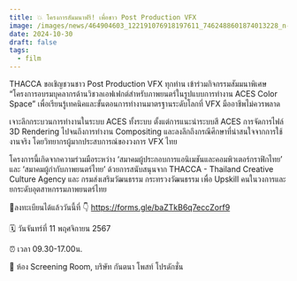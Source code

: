 ```yaml
---
title: 💥 โครงการสัมมนาฟรี! เพื่อชาว Post Production VFX
image: /images/news/464904603_122191076918197611_7462488601874013228_n-2.jpg
date: 2024-10-30
draft: false
tags:
  - film
---
```

THACCA ขอเชิญชวนชาว Post Production VFX ทุกท่าน เข้าร่วมกิจกรรมสัมมนาพิเศษ “โครงการอบรมบุคลากรด้านวิชวลเอฟเฟกต์สำหรับภาพยนตร์ในรูปแบบการทำงาน ACES Color Space” เพื่อเรียนรู้เทคนิคและขั้นตอนการทำงานมาตรฐานระดับโลกที่ VFX มืออาชีพไม่ควรพลาด 



เจาะลึกกระบวนการทำงานในระบบ ACES ทั้งระบบ ตั้งแต่การแนะนำระบบสี ACES การจัดการไฟล์ 3D Rendering ไปจนถึงการทำงาน Compositing และลงลึกถึงกรณีศึกษาที่น่าสนใจจากการใช้งานจริง โดยวิทยากรผู้มากประสบการณ์ของวงการ VFX ไทย



โครงการนี้เกิดจากความร่วมมือระหว่าง ‘สมาคมผู้ประกอบการแอนิเมชันและคอมพิวเตอร์กราฟิกไทย’ และ ‘สมาคมผู้กำกับภาพยนตร์ไทย’ ด้วยการสนับสนุนจาก THACCA - Thailand Creative Culture Agency และ กรมส่งเสริมวัฒนธรรม กระทรวงวัฒนธรรม เพื่อ Upskill คนในวงการและยกระดับอุตสาหกรรมภาพยนตร์ไทย

 

📝ลงทะเบียนได้แล้ววันนี้ที่ 👇 https://forms.gle/baZTkB6q7eccZorf9 



🗓 วันจันทร์ที่ 11 พฤศจิกายน 2567 

⏰️ เวลา 09.30-17.00น. 

📍 ห้อง Screening Room, บริษัท กันตนา โพสท์ โปรดักชั่น
